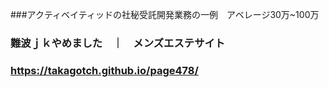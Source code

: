 ###アクティベイティッドの社秘受託開発業務の一例　アベレージ30万~100万
### 難波ｊｋやめました　｜　メンズエステサイト

### https://takagotch.github.io/page478/


```
```

```
```

```
```

